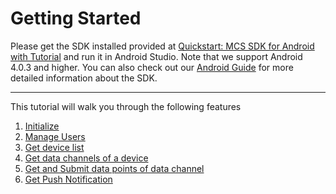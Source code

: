 # Getting Started

Please get the SDK installed provided at [Quickstart: MCS SDK for Android with Tutorial][sdk-github] and run it in Android Studio. Note that we support Android 4.0.3 and higher. You can also check out our [Android Guide][sdk-guide] for more detailed information about the SDK.

---

This tutorial will walk you through the following features

1. [Initialize](initialize.md)
2. [Manage Users](manage_users.md)
3. [Get device list](get_device_list.md)
4. [Get data channels of a device](get_data_channels.md)
5. [Get and Submit data points of data channel](get_and_submit_data_points.md)
6. [Get Push Notification](get_push_notification.md)


[sdk-github]: https://github.com/Mediatek-Cloud/mcs-sdk-android
[sdk-guide]: https://mtk-mcs.gitbooks.io/mcs-sdk-android-guide/content/